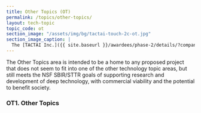 ```yaml
---
title: Other Topics (OT)
permalink: /topics/other-topics/
layout: tech-topic
topic_code: ot
section_image: "/assets/img/bg/tactai-touch-2c-ot.jpg"
section_image_caption: |
  The [TACTAI Inc.]({{ site.baseurl }}/awardees/phase-2/details/?company=tactai#tactai)'s TactaiTouch™ is a VR/AR interaction device offering a natural touch experience.
---
```


The Other Topics area is intended to be a home to any proposed project that does not seem to fit into one of the other technology topic areas, but still meets the NSF SBIR/STTR goals of supporting research and development of deep technology, with commercial viability and the potential to benefit society.

### OT1. Other Topics
